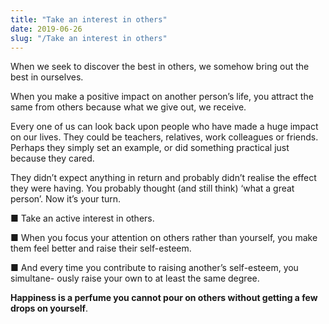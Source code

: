 ```yaml
---
title: "Take an interest in others"
date: 2019-06-26
slug: "/Take an interest in others"
---
```


When we seek to discover the best in others, we somehow bring out the best in ourselves.

When you make a positive impact on another person’s life, you attract the same
from others because what we give out, we receive.

Every one of us can look back upon people who have made a huge impact on our
lives. They could be teachers, relatives, work colleagues or friends. Perhaps they
simply set an example, or did something practical just because they cared.

They didn’t expect anything in return and probably didn’t realise the effect they were
having. You probably thought (and still think) ‘what a great person’.
Now it’s your turn.

■ Take an active interest in others.

■ When you focus your attention on others rather than yourself, you make
them feel better and raise their self-esteem.

■ And every time you contribute to raising another’s self-esteem, you simultane-
ously raise your own to at least the same degree.

**Happiness is a perfume you cannot pour on others without getting a few drops
on yourself**.
